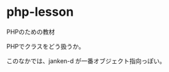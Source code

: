 # php-lesson
PHPのための教材

PHPでクラスをどう扱うか。

このなかでは、janken-d が一番オブジェクト指向っぽい。

<!-- 修正時刻: Sun Dec  5 17:26:35 2021 -->
